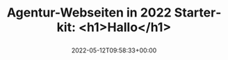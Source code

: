 ---
retweeted: false
source: <a href="https://mobile.twitter.com" rel="nofollow">Twitter Web App</a>
entities:
  hashtags: []
  symbols: []
  user_mentions: []
  urls: []
display_text_range:
- '0'
- '65'
favorite_count: '2'
id_str: '1524690485952098304'
truncated: false
retweet_count: '0'
id: '1524690485952098304'
created_at: Thu May 12 09:58:33 +0000 2022
favorited: false
full_text: |-
  Agentur-Webseiten in 2022 Starterkit:

  &lt;h1&gt;Hallo&lt;/h1&gt;
lang: de
tags:
- pesos/twitter
date: '2022-05-12T09:58:33+00:00'
src: https://twitter.com/bascht/status/1524690485952098304
original_url: https://twitter.com/bascht/status/1524690485952098304
type: twitter_tweet
text: |-
  Agentur-Webseiten in 2022 Starterkit:

  &lt;h1&gt;Hallo&lt;/h1&gt;
title: |
  Agentur-Webseiten in 2022 Starterkit:
  &lt;h1&gt;Hallo&lt;/h1&gt;

---